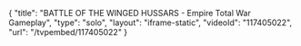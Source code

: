 {
    "title": "BATTLE OF THE WINGED HUSSARS - Empire Total War Gameplay",
    "type": "solo",
    "layout": "iframe-static",
    "videoId": "117405022",
    "url": "\/tvpembed\/117405022"
}